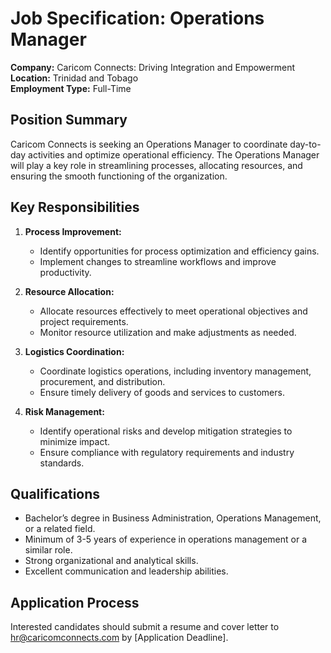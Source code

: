 # Job Specification: Operations Manager

**Company:** Caricom Connects: Driving Integration and Empowerment  
**Location:** Trinidad and Tobago  
**Employment Type:** Full-Time

## Position Summary

Caricom Connects is seeking an Operations Manager to coordinate day-to-day activities and optimize operational efficiency. The Operations Manager will play a key role in streamlining processes, allocating resources, and ensuring the smooth functioning of the organization.

## Key Responsibilities

1. **Process Improvement:**

   - Identify opportunities for process optimization and efficiency gains.
   - Implement changes to streamline workflows and improve productivity.

2. **Resource Allocation:**

   - Allocate resources effectively to meet operational objectives and project requirements.
   - Monitor resource utilization and make adjustments as needed.

3. **Logistics Coordination:**

   - Coordinate logistics operations, including inventory management, procurement, and distribution.
   - Ensure timely delivery of goods and services to customers.

4. **Risk Management:**
   - Identify operational risks and develop mitigation strategies to minimize impact.
   - Ensure compliance with regulatory requirements and industry standards.

## Qualifications

- Bachelor’s degree in Business Administration, Operations Management, or a related field.
- Minimum of 3-5 years of experience in operations management or a similar role.
- Strong organizational and analytical skills.
- Excellent communication and leadership abilities.

## Application Process

Interested candidates should submit a resume and cover letter to [hr@caricomconnects.com](mailto:hr@caricomconnects.com) by [Application Deadline].
